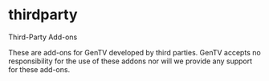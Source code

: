 thirdparty
==========

Third-Party Add-ons

These are add-ons for GenTV developed by third parties. GenTV accepts no responsibility for the use of these addons nor will we provide any support for these add-ons.